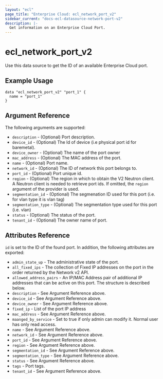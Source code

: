 ```yaml
---
layout: "ecl"
page_title: "Enterprise Cloud: ecl_network_port_v2"
sidebar_current: "docs-ecl-datasource-network-port-v2"
description: |-
  Get information on an Enterprise Cloud Port.
---
```


# ecl\_network\_port\_v2

Use this data source to get the ID of an available Enterprise Cloud port.

## Example Usage

```hcl
data "ecl_network_port_v2" "port_1" {
  name = "port_1"
}
```

## Argument Reference

The following arguments are supported:

* `description` - (Optional) Port description.
* `device_id` - (Optional) The Id of device (i.e physical port id for baremetal).
* `device_owner` - (Optional) The name of the port owner
* `mac_address` - (Optional) The MAC address of the port.
* `name` - (Optional) Port name.
* `network_id` - (Optional) The ID of network this port belongs to.
* `port_id` - (Optional) Port unique id.
* `region` - (Optional) The region in which to obtain the V2 Neutron client.
  A Neutron client is needed to retrieve port ids. If omitted, the
  `region` argument of the provider is used.
* `segmentation_id` - (Optional) The segmenation ID used for this port (i.e. for vlan type it is vlan tag)
* `segmentation_type` - (Optional) The segmentation type used for this port (i.e. vlan)
* `status` - (Optional) The status of the port.
* `tenant_id` - (Optional) The owner name of port.


## Attributes Reference

`id` is set to the ID of the found port. In addition, the following attributes
are exported:

* `admin_state_up` - The administrative state of the port.
* `all_fixed_ips` - The collection of Fixed IP addresses on the port in the order returned by the Network v2 API.
* `allowed_address_pairs` - An IP/MAC Address pair of additional IP addresses that can be active on this port. The structure is described below.
* `description` - See Argument Reference above.
* `device_id` - See Argument Reference above.
* `device_owner` - See Argument Reference above.
* `fixed_ip` - List of the port IP address
* `mac_address` - See Argument Reference above.
* `maanged_by_service` - Set to true if only admin can modify it. Normal user has only read access.
* `name` - See Argument Reference above.
* `network_id` - See Argument Reference above.
* `port_id` - See Argument Reference above.
* `region` - See Argument Reference above.
* `segmentation_id` - See Argument Reference above.
* `segmentation_type` - See Argument Reference above.
* `status` - See Argument Reference above.
* `tags` - Port tags.
* `tenant_id` - See Argument Reference above.